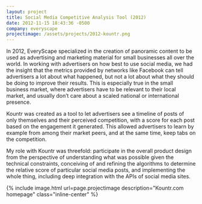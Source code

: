 ```yaml
---
layout: project
title: Social Media Competitive Analysis Tool (2012)
date: 2012-11-15 18:43:36 -0500
company: everyscape
projectimage: /assets/projects/2012-kountr.png
---
```

In 2012, EveryScape specialized in the creation of panoramic content to be used as advertising and marketing material for small businesses all over the world. In working with advertisers on how best to use social media, we had the insight that the metrics provided by networks like Facebook can tell advertisers a lot about what happened, but not a lot about what they should be doing to improve their results. This is especially true in the small business market, where advertisers  have to be relevant to their local market, and usually don’t care about a scaled national or international presence.

Kountr was created as a tool to let advertisers see a timeline of posts of only themselves and their perceived competition, with a score for each post based on the engagement it generated. This allowed advertisers to learn by example from among their market peers, and at the same time, keep tabs on the competition.

My role with Kountr was threefold: participate in the overall product design from the perspective of understanding what was possible given the technical constraints, conceiving of and refining the algorithms to determine the relative score of particular social media posts, and implementing the whole thing, including deep integration with the APIs of social media sites.

{% include image.html url=page.projectimage description="Kountr.com homepage" class="inline-center" %}